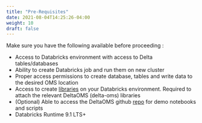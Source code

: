 ```yaml
---
title: "Pre-Requisites"
date: 2021-08-04T14:25:26-04:00
weight: 10
draft: false
---
```


Make sure you have the following available before proceeding :

- Access to Databricks environment with access to Delta tables/databases
- Ability to create Databricks job and run them on new cluster
- Proper access permissions to create database, tables and write data to the desired OMS location
- Access to create [libraries](https://docs.databricks.com/libraries/index.html) on your Databricks environment. Required to attach the relevant DeltaOMS (delta-oms) libraries
- (Optional) Able to access the DeltaOMS github [repo](https://github.com/databrickslabs/delta-oms) for demo notebooks and scripts
- Databricks Runtime 9.1 LTS+
